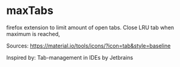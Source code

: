 # maxTabs
firefox extension to limit amount of open tabs. Close LRU tab when maximum is reached,


Sources:
https://material.io/tools/icons/?icon=tab&style=baseline

Inspired by: 
Tab-management in IDEs by Jetbrains

